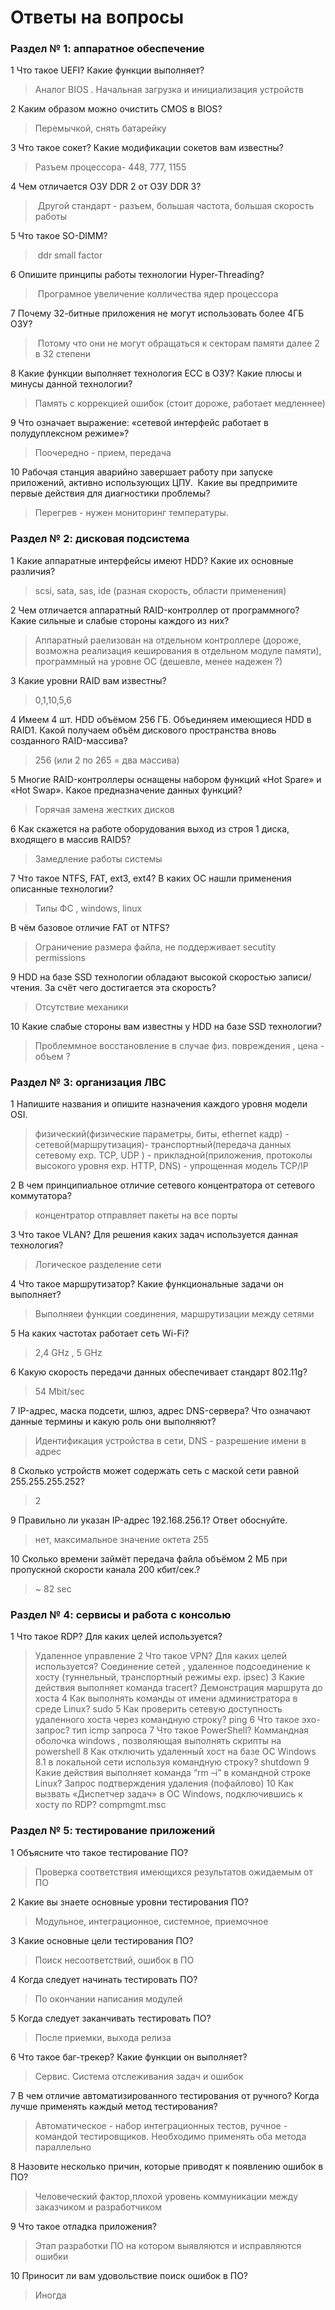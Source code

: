 # Ответы на вопросы

### Раздел № 1: аппаратное обеспечение
1 Что такое UEFI? Какие функции выполняет?
> Аналог BIOS . Начальная загрузка и инициализация устройств

2 Каким образом можно очистить CMOS в BIOS?
> Перемычкой, снять батарейку 

3 Что такое сокет? Какие модификации сокетов вам известны?
> Разъем процессора- 448, 777, 1155  

4 Чем отличается ОЗУ DDR 2 от ОЗУ DDR 3?
> Другой стандарт - разъем, большая частота, большая скорость работы

5 Что такое SO-DIMM?
> ddr small factor

6 Опишите принципы работы технологии Hyper-Threading?
> Програмное увеличение колличества ядер процессора

7 Почему 32-битные приложения не могут использовать более 4ГБ ОЗУ?
> Потому что они не могут обращаться к секторам памяти далее 2 в 32 степени

8 Какие функции выполняет технология ECC в ОЗУ? Какие плюсы и минусы данной технологии?
> Память с коррекцией ошибок (стоит дороже, работает медленнее)

9 Что означает выражение: «сетевой интерфейс работает в полудуплексном режиме»?
> Поочередно - прием, передача

10 Рабочая станция аварийно завершает работу при запуске приложений, активно использующих ЦПУ.  Какие вы предпримите первые действия для диагностики проблемы?
> Перегрев - нужен мониторинг температуры.

### Раздел № 2: дисковая подсистема
1 Какие аппаратные интерфейсы имеют HDD? Какие их основные различия?
> scsi, sata, sas, ide (разная скорость, области применения)

2 Чем отличается аппаратный RAID-контроллер от программного? Какие сильные и слабые стороны каждого из них?
> Аппаратный раелизован на отдельном контроллере (дороже, возможна реализация кеширования в отдельном модуле памяти), программный на уровне ОС (дешевле, менее надежен ?) 

3 Какие уровни RAID вам известны?
> 0,1,10,5,6

4 Имеем 4 шт. HDD объёмом 256 ГБ. Объединяем имеющиеся HDD в RAID1. Какой получаем объём дискового пространства вновь созданного RAID-массива?
> 256 (или 2 по 265 = два массива)

5 Многие RAID-контроллеры оснащены набором функций «Hot Spare» и «Hot Swap». Какое предназначение данных функций?
> Горячая замена жестких дисков

6 Как скажется на работе оборудования выход из строя 1 диска, входящего в массив RAID5?
> Замедление работы системы

7 Что такое NTFS, FAT, ext3, ext4? В каких ОС нашли применения описанные технологии?
> Типы ФС , windows, linux

В чём базовое отличие FAT от NTFS?
> Ограничение размера файла, не поддерживает secutity permissions

9 HDD на базе SSD технологии обладают высокой скоростью записи/чтения. За счёт чего достигается эта скорость?
> Отсутствие механики

10 Какие слабые стороны вам известны у HDD на базе SSD технологии?
> Проблеммное восстановление в случае физ. повреждения , цена - объем ?

### Раздел № 3: организация ЛВС
1 Напишите названия и опишите назначения каждого уровня модели OSI.
> физический(физические параметры, биты, ethernet кадр) - сетевой(маршрутизация)- транспортный(передача данных сетевому exp. TCP, UDP ) - прикладной(приложения, протоколы высокого уровня exp. HTTP, DNS)  - упрощенная модель TCP/IP
 
2 В чем принципиальное отличие сетевого концентратора от сетевого коммутатора?
> концентратор отправляет пакеты на все порты 

3 Что такое VLAN? Для решения каких задач используется данная технология?
> Логическое разделение сети

4 Что такое маршрутизатор? Какие функциональные задачи он выполняет?
> Выполняеи функции соединения, маршрутизации между сетями

5 На каких частотах работает сеть Wi-Fi?
> 2,4 GHz , 5 GHz

6 Какую скорость передачи данных обеспечивает стандарт 802.11g?
> 54 Mbit/sec

7 IP-адрес, маска подсети, шлюз, адрес DNS-сервера? Что означают данные термины и какую роль они выполняют?
> Идентификация устройства в сети, DNS - разрешение имени в адрес

8 Сколько устройств может содержать сеть с маской сети равной 255.255.255.252?
> 2

9 Правильно ли указан IP-адрес 192.168.256.1? Ответ обоснуйте.
> нет, максимальное значение октета 255

10 Сколько времени займёт передача файла объёмом 2 МБ при пропускной скорости канала 200 кбит/сек.?
> ~ 82 sec

### Раздел № 4: сервисы и работа с консолью
1 Что такое RDP? Для каких целей используется?
> Удаленное управление
2 Что такое VPN? Для каких целей используется?
> Соединение сетей , удаленное подсоединение к хосту (туннельный, транспортный режимы exp. ipsec)
3 Какие действия выполняет команда tracert?
> Демонстрация маршрута до хоста
4 Как выполнять команды от имени администратора в среде Linux?
> sudo
5 Как проверить сетевую доступность удаленного хоста через командную строку?
> ping
6 Что такое эхо-запрос?
> тип icmp запроса
7 Что такое PowerShell?
> Коммандная оболочка windows , позволяющая выполнять скрипты на powershell
8 Как отключить удаленный хост на базе ОС Windows 8.1 в локальной сети используя командную строку?
> shutdown
9 Какие действия выполняет команда “rm –i” в командной строке Linux?
> Запрос подтверждения удаления (пофайлово)
10 Как вызвать «Диспетчер задач» в ОС Windows, подключившись к хосту по RDP?
> compmgmt.msc 

### Раздел № 5: тестирование приложений
1 Объясните что такое тестирование ПО?
>  Проверка соответствия имеющихся результатов ожидаемым от ПО

2 Какие вы знаете основные уровни тестирования ПО?
> Модульное, интеграционное, системное, приемочное

3 Какие основные цели тестирования ПО?
> Поиск несоответствий, ошибок в ПО

4 Когда следует начинать тестировать ПО?
> По окончании написания модулей

5 Когда следует заканчивать тестировать ПО?
> После приемки, выхода релиза

6 Что такое баг-трекер? Какие функции он выполняет?
> Сервис. Система отслеживания задач и ошибок

7 В чем отличие автоматизированного тестирования от ручного? Когда лучше применять каждый метод тестирования?
> Автоматическое - набор интеграционных тестов, ручное - командой тестировщиков. Необходимо применять оба метода параллельно 

8 Назовите несколько причин, которые приводят к появлению ошибок в ПО? 
> Человеческий фактор,плохой уровень коммуникации между заказчиком и разработчиком 

9 Что такое отладка приложения?
> Этап разработки ПО на котором выявляются и исправляются ошибки

10 Приносит ли вам удовольствие поиск ошибок в ПО?
> Иногда

